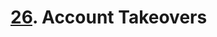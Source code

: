 # [26](https://s3.amazonaws.com/writecomments.com/transcripts/3d2e7dd435dee557cdb38be81686f003.csv). Account Takeovers

